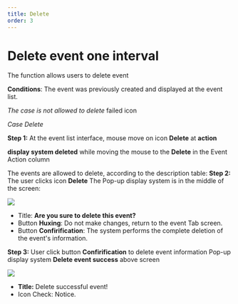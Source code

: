 ```yaml
---
title: Delete
order: 3
---
```


# Delete event one interval
The function allows users to delete event

**Conditions**: The event was previously created and displayed at the event list.

 *The case is not allowed to delete* failed icon

 *Case Delete*

 **Step 1:** At the event list interface, mouse move on icon **Delete**  at **action**

 **display system deleted** while moving the mouse to the **Delete** in the Event Action column

The events are allowed to delete, according to the description table: **Step 2:** The user clicks icon **Delete** The Pop-up display system is in the middle of the screen:

 ![](../../images/Popup_Delete_Event_OneTime.png)

 * Title: **Are you sure to delete this event?**
 * Button **Huxing**: Do not make changes, return to the event Tab screen.
 * Button **Confirification**: The system performs the complete deletion of the event's information.

 **Step 3:**  User click button **Confirification** to delete event information Pop-up display system **Delete event success** above screen

 ![](../../images/Notice_success_delete_OneTime.png)

 * **Title:** Delete successful event!
 * Icon Check: Notice.